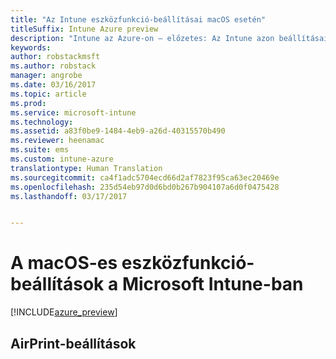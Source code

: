 ```yaml
---
title: "Az Intune eszközfunkció-beállításai macOS esetén"
titleSuffix: Intune Azure preview
description: "Intune az Azure-on – előzetes: Az Intune azon beállításainak ismertetése, melyekkel a macOS rendszerű eszközök funkciói szabályozhatók."
keywords: 
author: robstackmsft
ms.author: robstack
manager: angrobe
ms.date: 03/16/2017
ms.topic: article
ms.prod: 
ms.service: microsoft-intune
ms.technology: 
ms.assetid: a83f0be9-1484-4eb9-a26d-40315570b490
ms.reviewer: heenamac
ms.suite: ems
ms.custom: intune-azure
translationtype: Human Translation
ms.sourcegitcommit: ca4f1adc5704ecd66d2af7823f95ca63ec20469e
ms.openlocfilehash: 235d54eb97d0d6bd0b267b904107a6d0f0475428
ms.lasthandoff: 03/17/2017


---
```


# <a name="macos-device-feature-settings-in-microsoft-intune"></a>A macOS-es eszközfunkció-beállítások a Microsoft Intune-ban

[!INCLUDE[azure_preview](../includes/azure_preview.md)]

## <a name="airprint-settings"></a>AirPrint-beállítások
